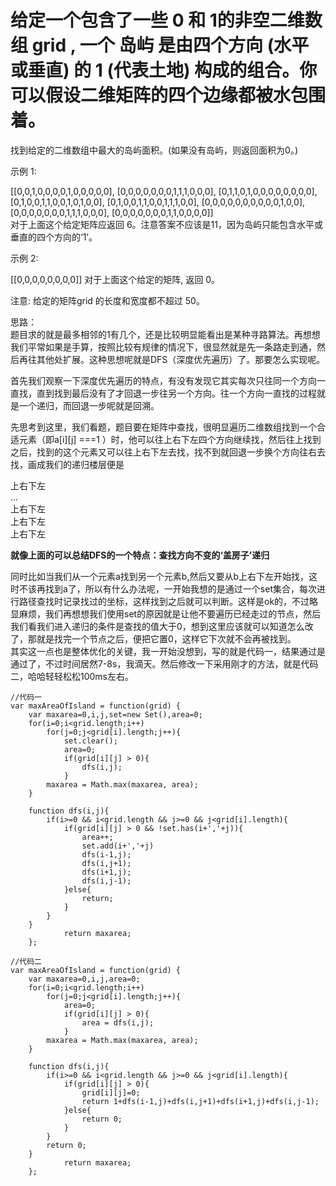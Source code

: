 # 给定一个包含了一些 0 和 1的非空二维数组 grid , 一个 岛屿 是由四个方向 (水平或垂直) 的 1 (代表土地) 构成的组合。你可以假设二维矩阵的四个边缘都被水包围着。  
找到给定的二维数组中最大的岛屿面积。(如果没有岛屿，则返回面积为0。)

示例 1:

[[0,0,1,0,0,0,0,1,0,0,0,0,0],
 [0,0,0,0,0,0,0,1,1,1,0,0,0],
 [0,1,1,0,1,0,0,0,0,0,0,0,0],
 [0,1,0,0,1,1,0,0,1,0,1,0,0],
 [0,1,0,0,1,1,0,0,1,1,1,0,0],
 [0,0,0,0,0,0,0,0,0,0,1,0,0],
 [0,0,0,0,0,0,0,1,1,1,0,0,0],
 [0,0,0,0,0,0,0,1,1,0,0,0,0]]  
对于上面这个给定矩阵应返回 6。注意答案不应该是11，因为岛屿只能包含水平或垂直的四个方向的‘1’。

示例 2:

[[0,0,0,0,0,0,0,0]]
对于上面这个给定的矩阵, 返回 0。

注意: 给定的矩阵grid 的长度和宽度都不超过 50。

思路：  
题目求的就是最多相邻的1有几个，还是比较明显能看出是某种寻路算法。再想想我们平常如果是手算，按照比较有规律的情况下，很显然就是先一条路走到通，然后再往其他处扩展。这种思想呢就是DFS（深度优先遍历）了。那要怎么实现呢。  

首先我们观察一下深度优先遍历的特点，有没有发现它其实每次只往同一个方向一直找，直到找到最后没有了才回退一步往另一个方向。往一个方向一直找的过程就是一个递归，而回退一步呢就是回溯。  

先思考到这里，我们看题，题目要在矩阵中查找，很明显遍历二维数组找到一个合适元素（即a[i][j] ===1 ）时，他可以往上右下左四个方向继续找，然后往上找到之后，找到的这个元素又可以往上右下左去找，找不到就回退一步换个方向往右去找，画成我们的递归楼层便是  

上右下左  
...  
上右下左  
上右下左  
上右下左  

**就像上面的可以总结DFS的一个特点：查找方向不变的‘盖房子’递归**

同时比如当我们从一个元素a找到另一个元素b,然后又要从b上右下左开始找，这时不该再找到a了，所以有什么办法呢，一开始我想的是通过一个set集合，每次进行路径查找时记录找过的坐标，这样找到之后就可以判断。这样是ok的，不过略显麻烦，我们再想想我们使用set的原因就是让他不要遍历已经走过的节点，然后我们看我们进入递归的条件是查找的值大于0，想到这里应该就可以知道怎么改了，那就是找完一个节点之后，便把它置0，这样它下次就不会再被找到。  
其实这一点也是整体优化的关键，我一开始没想到，写的就是代码一，结果通过是通过了，不过时间居然7-8s，我滴天。然后修改一下采用刚才的方法，就是代码二，哈哈轻轻松松100ms左右。

```
//代码一
var maxAreaOfIsland = function(grid) {
	var maxarea=0,i,j,set=new Set(),area=0;
	for(i=0;i<grid.length;i++)
		for(j=0;j<grid[i].length;j++){
			set.clear();
			area=0;
			if(grid[i][j] > 0){
				dfs(i,j);
			}
		maxarea = Math.max(maxarea, area);
	}

	function dfs(i,j){
		if(i>=0 && i<grid.length && j>=0 && j<grid[i].length){
			if(grid[i][j] > 0 && !set.has(i+','+j)){
				area++;
				set.add(i+','+j)
				dfs(i-1,j);
				dfs(i,j+1);
				dfs(i+1,j);
				dfs(i,j-1);
			}else{
				return;
			}
		}
	}
	   		return maxarea;
    };
```

```
//代码二
var maxAreaOfIsland = function(grid) {
	var maxarea=0,i,j,area=0;
	for(i=0;i<grid.length;i++)
		for(j=0;j<grid[i].length;j++){
			area=0;
			if(grid[i][j] > 0){
				area = dfs(i,j);
			}
		maxarea = Math.max(maxarea, area);
	}

	function dfs(i,j){
		if(i>=0 && i<grid.length && j>=0 && j<grid[i].length){
			if(grid[i][j] > 0){
				grid[i][j]=0;
				return 1+dfs(i-1,j)+dfs(i,j+1)+dfs(i+1,j)+dfs(i,j-1);
			}else{
				return 0;
			}
		}
        return 0;
	}
	   		return maxarea;
    };
```


